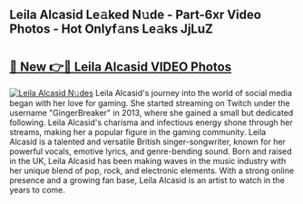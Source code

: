 ## Leila Alcasid Le𝚊ked N𝚞de - Part-6xr Video Photos - Hot Onlyf𝚊ns Le𝚊ks JjLuZ

# <h2><a href="http://ac20045.deff.icu/?id=Leila+Alcasid">🔗 New 👉🔴 Leila Alcasid VIDEO Photos</a></h2>

[![Leila Alcasid N𝚞des](https://i.imgur.com/rIISA9y.gif)](http://ac20045.deff.icu/?id=Leila+Alcasid)
Leila Alcasid's journey into the world of social media began with her love for gaming. She started streaming on Twitch under the username "GingerBreaker" in 2013, where she gained a small but dedicated following. Leila Alcasid's charisma and infectious energy shone through her streams, making her a popular figure in the gaming community. Leila Alcasid is a talented and versatile British singer-songwriter, known for her powerful vocals, emotive lyrics, and genre-bending sound. Born and raised in the UK, Leila Alcasid has been making waves in the music industry with her unique blend of pop, rock, and electronic elements. With a strong online presence and a growing fan base, Leila Alcasid is an artist to watch in the years to come.
